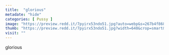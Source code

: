 ```yaml
---
title:  "glorious"
metadate: "hide"
categories: [ Pussy ]
image: "https://preview.redd.it/7pyirx53ndo51.jpg?auto=webp&s=267b4f86865a40b9fcb6196a070c5edcbef2858e"
thumb: "https://preview.redd.it/7pyirx53ndo51.jpg?width=640&crop=smart&auto=webp&s=5fbceee0c26a3af84b507e5c0133b3844c4f8425"
visit: ""
---
```

glorious
